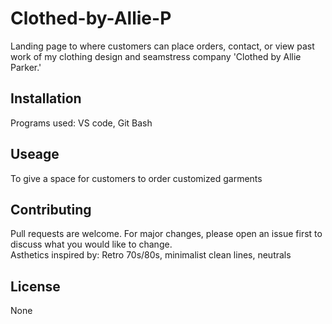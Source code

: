 # Clothed-by-Allie-P  
Landing page to where customers can place orders, contact, or view past work of my clothing design and seamstress company 'Clothed by Allie Parker.'  
## Installation  
Programs used: VS code, Git Bash
## Useage  
To give a space for customers to order customized garments
## Contributing  
Pull requests are welcome. For major changes, please open an issue first to discuss what you would like to change.  
Asthetics inspired by: Retro 70s/80s, minimalist clean lines, neutrals  
## License  
None
